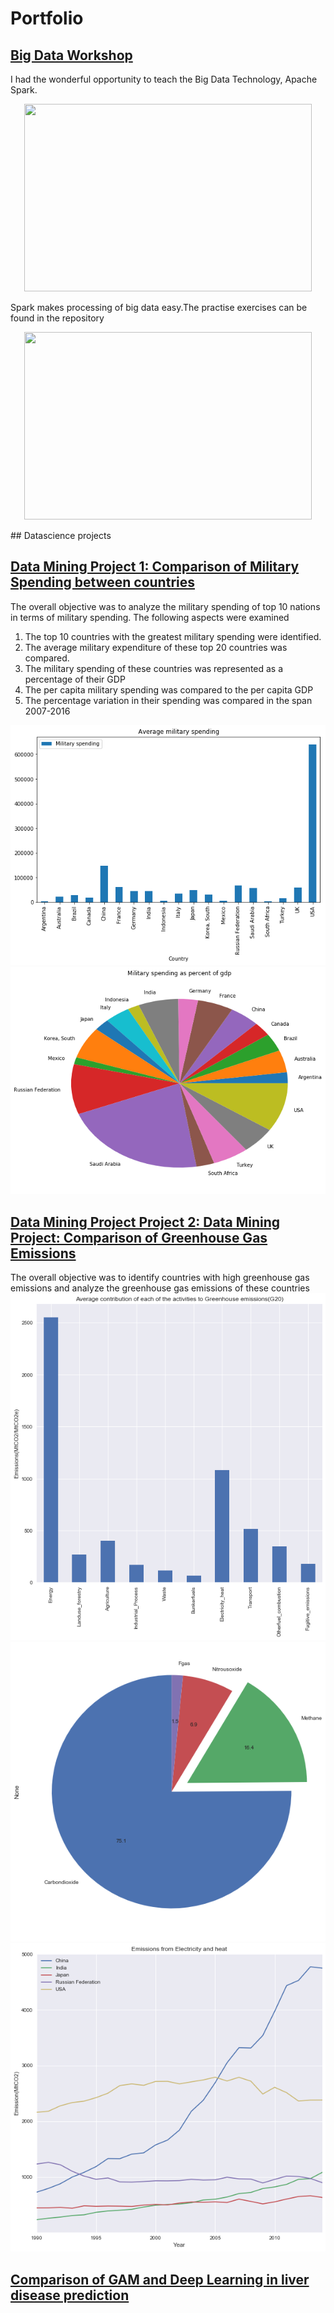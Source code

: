 # Portfolio
## [Big Data Workshop](https://github.com/smrithiajit/BigDataWorkshop/blob/master/)
I had the wonderful opportunity to teach the Big Data Technology, Apache Spark. 
<p align="center">
  <img width="460" height="300" src="https://github.com/smrithiajit/BigDataWorkshop/blob/master/fig1.gif">
</p>
Spark makes processing of big data easy.The practise exercises can be found in the repository

<p align="center">
  <img width="460" height="300" src="https://github.com/smrithiajit/BigDataWorkshop/blob/master/fig2.gif">
</p>
## Datascience projects

## [Data Mining Project 1: Comparison of Military Spending between countries](https://github.com/smrithiajit/Projects/blob/master/DATS%2B6103%2BSMRITHI%2BAJIT.ipynb)

The overall objective was to analyze the military spending of top 10 nations in terms of military spending.
The following aspects were examined

1.	The top 10 countries with the greatest military spending were identified.
2.	The average military expenditure of these top 20 countries was compared.
3.	The military spending of these countries was represented as a percentage of their GDP
4.	The per capita military spending was compared to the per capita GDP
5.	The percentage variation in their spending was compared in the span 2007-2016 
  
![](/images/dm1.png) ![](/images/dm2.png)

## [Data Mining Project Project 2: Data Mining Project: Comparison of Greenhouse Gas Emissions](https://github.com/smrithiajit/Projects/blob/master/DATS6103SMRITHIAJIT11DEC.ipynb)

The overall objective was to identify countries with high greenhouse gas emissions and analyze the greenhouse gas emissions of these countries
![](/images/emission2.png)
![](/images/emission3.png)
![](/images/gasemission1.png)

## [Comparison of GAM and Deep Learning in liver disease prediction](https://github.com/smrithiajit/Projects/blob/master/Comparison_of_GAMmodellingwithDeepLearning.pdf)

